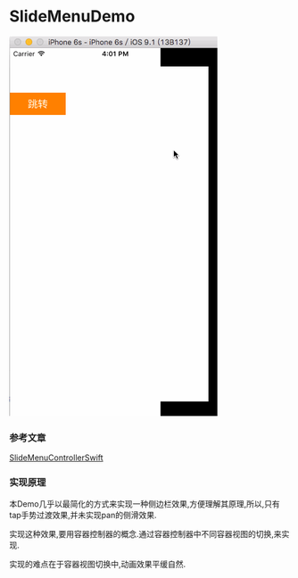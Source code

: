 # SlideMenuDemo   
  
![demo](/SlideMenuDemo.gif) 
  
### 参考文章  
[SlideMenuControllerSwift](https://github.com/dekatotoro/SlideMenuControllerSwift)    
  
### 实现原理   
本Demo几乎以最简化的方式来实现一种侧边栏效果,方便理解其原理,所以,只有tap手势过渡效果,并未实现pan的侧滑效果.  
  
实现这种效果,要用容器控制器的概念.通过容器控制器中不同容器视图的切换,来实现.  
  
实现的难点在于容器视图切换中,动画效果平缓自然. 
